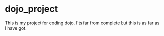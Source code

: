 # dojo_project

This is my project for coding dojo. I'ts far from complete but this is as far as I have got.


